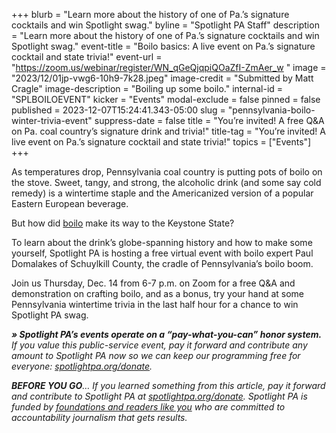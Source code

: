 +++
blurb = "Learn more about the history of one of Pa.’s signature cocktails and win Spotlight swag."
byline = "Spotlight PA Staff"
description = "Learn more about the history of one of Pa.’s signature cocktails and win Spotlight swag."
event-title = "Boilo basics: A live event on Pa.’s signature cocktail and state trivia!"
event-url = "https://zoom.us/webinar/register/WN_qGeQjqpiQOaZfI-ZmAer_w "
image = "2023/12/01jp-vwg6-10h9-7k28.jpeg"
image-credit = "Submitted by Matt Cragle"
image-description = "Boiling up some boilo."
internal-id = "SPLBOILOEVENT"
kicker = "Events"
modal-exclude = false
pinned = false
published = 2023-12-07T15:24:41.343-05:00
slug = "pennsylvania-boilo-winter-trivia-event"
suppress-date = false
title = "You’re invited! A free Q&A on Pa. coal country’s signature drink and trivia!"
title-tag = "You’re invited! A live event on Pa.’s signature cocktail and state trivia!"
topics = ["Events"]
+++

As temperatures drop, Pennsylvania coal country is putting pots of boilo on the stove. Sweet, tangy, and strong, the alcoholic drink (and some say cold remedy) is a wintertime staple and the Americanized version of a popular Eastern European beverage.

But how did <a href="https://www.spotlightpa.org/newsletters/palocal/theres-no-wrong-way-to-make-boilo-this-winter/">boilo</a> make its way to the Keystone State?

To learn about the drink’s globe-spanning history and how to make some yourself, Spotlight PA is hosting a free virtual event with boilo expert Paul Domalakes of Schuylkill County, the cradle of Pennsylvania’s boilo boom.

Join us Thursday, Dec. 14 from 6-7 p.m. on Zoom for a free Q&amp;A and demonstration on crafting boilo, and as a bonus, try your hand at some Pennsylvania wintertime trivia in the last half hour for a chance to win Spotlight PA swag.<strong></strong>

<strong><em>» Spotlight PA’s events operate on a “pay-what-you-can” honor system.</em></strong><em> If you value this public-service event, pay it forward and contribute any amount to Spotlight PA now so we can keep our programming free for everyone: </em><a href="http://spotlightpa.org/donate"><em>spotlightpa.org/donate</em></a><em>.</em>

<strong><em>BEFORE YOU GO</em></strong><em>… If you learned something from this article, pay it forward and contribute to Spotlight PA at </em><a href="http://spotlightpa.org/donate"><em>spotlightpa.org/donate</em></a><em>. Spotlight PA is funded by </em><a href="https://www.spotlightpa.org/support"><em>foundations and readers like you</em></a><em> who are committed to accountability journalism that gets results.</em>


